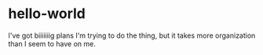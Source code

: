 # hello-world
I've got biiiiiiig plans
I'm trying to do the thing, but it takes more organization than I seem to have on me.  
